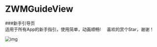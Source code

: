 # ZWMGuideView
###新手引导页    
适用于所有App的新手指引，使用简单，动画顺畅!    
喜欢的赏个Star，谢谢！  


![img](https://github.com/weiming4219/ZWMGuideView/blob/master/ZWMGuideViewDemo/guide.gif)  

